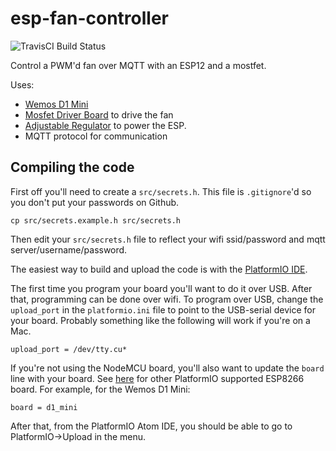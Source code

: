 # esp-fan-controller
![TravisCI Build Status](https://travis-ci.org/johnboiles/esp-fan-controller.svg?branch=master)

Control a PWM'd fan over MQTT with an ESP12 and a mostfet.

Uses:
* [Wemos D1 Mini](https://www.amazon.com/Makerfocus-NodeMcu-Development-ESP8266-ESP-12F/dp/B01N3P763C)
* [Mosfet Driver Board](https://www.amazon.com/gp/product/B01J78FX9S) to drive the fan
* [Adjustable Regulator](https://www.amazon.com/gp/product/B01MQGMOKI) to power the ESP.
* MQTT protocol for communication

## Compiling the code

First off you'll need to create a `src/secrets.h`. This file is `.gitignore`'d so you don't put your passwords on Github.

    cp src/secrets.example.h src/secrets.h

Then edit your `src/secrets.h` file to reflect your wifi ssid/password and mqtt server/username/password.

The easiest way to build and upload the code is with the [PlatformIO IDE](http://platformio.org/platformio-ide).

The first time you program your board you'll want to do it over USB. After that, programming can be done over wifi. To program over USB, change the `upload_port` in the `platformio.ini` file to point to the USB-serial device for your board. Probably something like the following will work if you're on a Mac.

    upload_port = /dev/tty.cu*

If you're not using the NodeMCU board, you'll also want to update the `board` line with your board. See [here](http://docs.platformio.org/en/latest/platforms/espressif8266.html) for other PlatformIO supported ESP8266 board. For example, for the Wemos D1 Mini:

    board = d1_mini

After that, from the PlatformIO Atom IDE, you should be able to go to PlatformIO->Upload in the menu.
